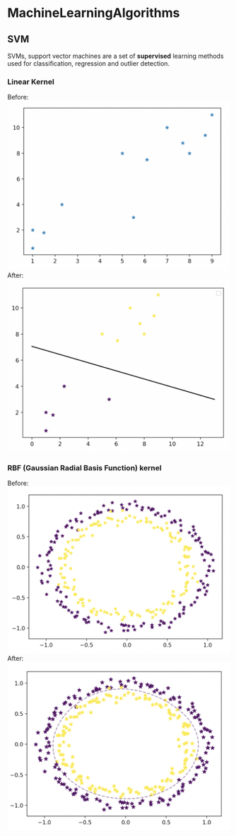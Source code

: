 # MachineLearningAlgorithms

## SVM
SVMs, support vector machines are a set of **supervised** learning methods used for classification, regression and outlier detection. 

### Linear Kernel
Before:
![Screenshots](screenshots/LinearSVM-before.png)
After:
![Screenshots](screenshots/LinearSVM-after.png)

### RBF (Gaussian Radial Basis Function) kernel 
Before:
![Screenshots](screenshots/RbfSVM-before.png)
After:
![Screenshots](screenshots/RbfSVM-after.png)
